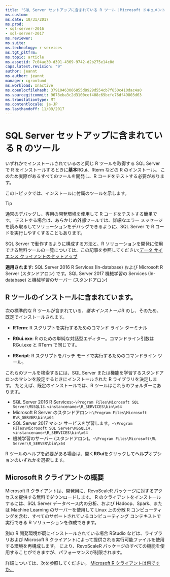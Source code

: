 ```yaml
---
title: "SQL Server セットアップに含まれている R ツール |Microsoft ドキュメント"
ms.custom: 
ms.date: 10/31/2017
ms.prod:
- sql-server-2016
- sql-server-2017
ms.reviewer: 
ms.suite: 
ms.technology: r-services
ms.tgt_pltfrm: 
ms.topic: article
ms.assetid: 7c04ae30-d391-4369-9742-d2b275e14c0d
caps.latest.revision: "9"
author: jeannt
ms.author: jeannt
manager: cgronlund
ms.workload: Inactive
ms.openlocfilehash: 37910463066855d8929d554cb7f850c410dac4a0
ms.sourcegitcommit: 9678eba3c2d3100cef408c69bcfe76df49803d63
ms.translationtype: MT
ms.contentlocale: ja-JP
ms.lasthandoff: 11/09/2017
---
```

# <a name="r-tools-included-with-sql-server-setup"></a>SQL Server セットアップに含まれている R のツール

いずれかでインストールされているのと同じ R ツールを取得する SQL Server で R をインストールするときに**基本**RGui、Rterm などの R のインストール。 このため実際があるすべてのツールを開発し、R コードをテストする必要があります。

このトピックでは、インストールに付属のツールを示します。

> [!TIP]
> 
> 通常のデバッグし、専用の開発環境を使用して R コードをテストする簡単です。 テストする場合は、あらかじめ外部ツールでは、詳細なエラー メッセージを読み取るしてソリューションをデバッグできるように、SQL Server で R コードを実行しやすくすることもあります。
> 
> SQL Server で動作するように構成する方法と、R ソリューションを開発に使用できる無料ツールの一覧については、この記事を参照してください:[データ サイエンス クライアントのセットアップ](set-up-a-data-science-client.md)

**適用されます:** SQL Server 2016 R Services (In-database) および Microsoft R Server (スタンドアロン) です。SQL Server 2017 機械学習の Services (In-database) と機械学習のサーバー (スタンドアロン)

## <a name="r-tools-included-with-installation"></a>R ツールのインストールに含まれています。

次の標準的な R ツールが含まれている、*基本インストール*R のし、そのため、既定でインストールされます。

+ **RTerm**: R スクリプトを実行するためのコマンド ライン ターミナル

+ **RGui.exe**:  R のための単純な対話型エディター。コマンドライン引数は RGui.exe と RTerm で同じです。

+ **RScript**: R スクリプトをバッチ モードで実行するためのコマンドライン ツール。

これらのツールを検索するには、SQL Server または機能を学習するスタンドアロンのマシンを設定するときにインストールされた R ライブラリを決定します。 たとえば、既定のインストールでは、R ツールはこれらのフォルダーにあります。

+ SQL Server 2016 R Services:`~\Program Files\Microsoft SQL Server\MSSQL13.<instancename>\R_SERVICES\bin\x64`
+ Microsoft R Server のスタンドアロン:`~\Program Files\Microsoft R\R_SERVER\bin\x64`
+ SQL Server 2017 マシン サービスを学習します。`~\Program Files\Microsoft SQL Server\MSSQL14.<instancename>\R_SERVICES\bin\x64`
+ 機械学習のサーバー (スタンドアロン)。`~\Program Files\Microsoft\ML Server\R_SERVER\bin\x64`

R ツールのヘルプを必要がある場合は、開く**RGui**をクリックして**ヘルプ**オプションのいずれかを選択します。

## <a name="introducing-microsoft-r-client"></a>Microsoft R クライアントの概要

Microsoft R クライアントは、開発用に、RevoScaleR パッケージに対するアクセスを提供する無料でダウンロードします。 R のクライアントをインストールするには、SQL Server データベース内の分析、および Hadoop、Spark、または Machine Learning のサーバーを使用して Linux 上の分散 R コンピューティングを含む、すべてのサポートされているコンピューティング コンテキストで実行できる R ソリューションを作成できます。

別の R 開発環境が既にインストールされている場合 RStudio などは、ライブラリおよび Microsoft R クライアントによって提供される実行可能ファイルを使用する環境を再構成します。 により、RevoScaleR パッケージのすべての機能を使用することができますが、パフォーマンスが制限されます。

詳細については、次を参照してください。 [Microsoft R クライアントは何ですか。](https://docs.microsoft.com/machine-learning-server/r-client/what-is-microsoft-r-client)
